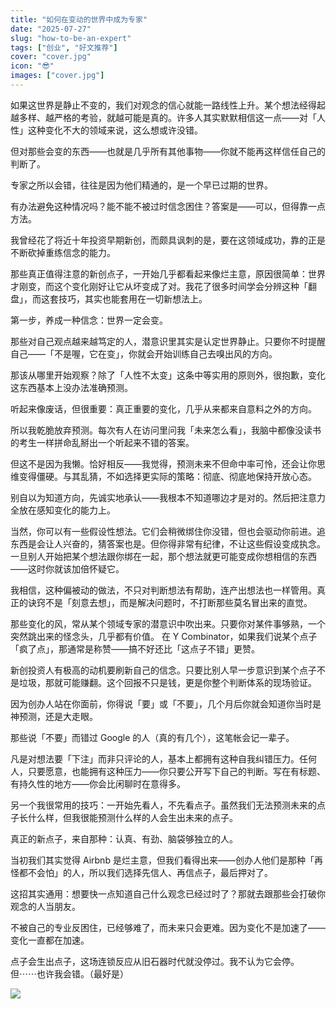 ```yaml
---
title: "如何在变动的世界中成为专家"
date: "2025-07-27"
slug: "how-to-be-an-expert"
tags: ["创业", "好文推荐"]
cover: "cover.jpg"
icon: "😎"
images: ["cover.jpg"]
---
```

如果这世界是静止不变的，我们对观念的信心就能一路线性上升。某个想法经得起越多样、越严格的考验，就越可能是真的。许多人其实默默相信这一点——对「人性」这种变化不大的领域来说，这么想或许没错。



但对那些会变的东西——也就是几乎所有其他事物——你就不能再这样信任自己的判断了。



专家之所以会错，往往是因为他们精通的，是一个早已过期的世界。



有办法避免这种情况吗？能不能不被过时信念困住？答案是——可以，但得靠一点方法。



我曾经花了将近十年投资早期新创，而颇具讽刺的是，要在这领域成功，靠的正是不断砍掉重练信念的能力。



那些真正值得注意的新创点子，一开始几乎都看起来像烂主意，原因很简单：世界才刚变，而这个变化刚好让它从坏变成了对。我花了很多时间学会分辨这种「翻盘」，而这套技巧，其实也能套用在一切新想法上。



第一步，养成一种信念：世界一定会变。



那些对自己观点越来越笃定的人，潜意识里其实是认定世界静止。只要你不时提醒自己——「不是喔，它在变」，你就会开始训练自己去嗅出风的方向。



那该从哪里开始观察？除了「人性不太变」这条中等实用的原则外，很抱歉，变化这东西基本上没办法准确预测。



听起来像废话，但很重要：真正重要的变化，几乎从来都来自意料之外的方向。



所以我乾脆放弃预测。每次有人在访问里问我「未来怎么看」，我脑中都像没读书的考生一样拼命乱掰出一个听起来不错的答案。



但这不是因为我懒。恰好相反——我觉得，预测未来不但命中率可怜，还会让你思维变得僵硬。与其乱猜，不如选择更实际的策略：彻底、彻底地保持开放心态。



别自以为知道方向，先诚实地承认——我根本不知道哪边才是对的。然后把注意力全放在感知变化的能力上。



当然，你可以有一些假设性想法。它们会稍微绑住你没错，但也会驱动你前进。追东西是会让人兴奋的，猜答案也是。但你得非常有纪律，不让这些假设变成执念。
一旦别人开始把某个想法跟你绑在一起，那个想法就更可能变成你想相信的东西——这时你就该加倍怀疑它。



我相信，这种偏被动的做法，不只对判断想法有帮助，连产出想法也一样管用。真正的诀窍不是「刻意去想」，而是解决问题时，不打断那些莫名冒出来的直觉。



那些变化的风，常从某个领域专家的潜意识中吹出来。只要你对某件事够熟，一个突然跳出来的怪念头，几乎都有价值。
在 Y Combinator，如果我们说某个点子「疯了点」，那通常是称赞——搞不好还比「这点子不错」更赞。



新创投资人有极高的动机要刷新自己的信念。只要比别人早一步意识到某个点子不是垃圾，那就可能赚翻。这个回报不只是钱，更是你整个判断体系的现场验证。



因为创办人站在你面前，你得说「要」或「不要」，几个月后你就会知道你当时是神预测，还是大走眼。



那些说「不要」而错过 Google 的人（真的有几个），这笔帐会记一辈子。



凡是对想法要「下注」而非只评论的人，基本上都拥有这种自我纠错压力。任何人，只要愿意，也能拥有这种压力——你只要公开写下自己的判断。写在有标题、有持久性的地方——你会比闲聊时在意得多。



另一个我很常用的技巧：一开始先看人，不先看点子。虽然我们无法预测未来的点子长什么样，但我很能预测什么样的人会生出未来的点子。



真正的新点子，来自那种：认真、有劲、脑袋够独立的人。



当初我们其实觉得 Airbnb 是烂主意，但我们看得出来——创办人他们是那种「再怪都不会怕」的人，所以我们选择先信人、再信点子，最后押对了。



这招其实通用：想要快一点知道自己什么观念已经过时了？那就去跟那些会打破你观念的人当朋友。



不被自己的专业反困住，已经够难了，而未来只会更难。因为变化不是加速了——变化一直都在加速。



点子会生出点子，这场连锁反应从旧石器时代就没停过。我不认为它会停。
但⋯⋯也许我会错。（最好是）




![](https://prod-files-secure.s3.us-west-2.amazonaws.com/112d0858-5090-4d34-a606-b75eb8d65fd2/46476355-9cf3-4e99-9b7a-3531bc426380/1000202064.png?X-Amz-Algorithm=AWS4-HMAC-SHA256&X-Amz-Content-Sha256=UNSIGNED-PAYLOAD&X-Amz-Credential=ASIAZI2LB466ZD7KSQZJ%2F20251001%2Fus-west-2%2Fs3%2Faws4_request&X-Amz-Date=20251001T234248Z&X-Amz-Expires=3600&X-Amz-Security-Token=IQoJb3JpZ2luX2VjEIf%2F%2F%2F%2F%2F%2F%2F%2F%2F%2FwEaCXVzLXdlc3QtMiJHMEUCIGV7yJC6eswoE35pgVbOsmgnuurws4zcP%2FUMYYk3nCaKAiEArko4tISLK4HeHqnDUvPb5%2FBgS4Rxfqp2plbVdSIBnkkq%2FwMIIBAAGgw2Mzc0MjMxODM4MDUiDM7vsVFcCEMw%2BBYOQyrcAy1YEHIzP5WUKZoVFY8hh45AKiM2mGHgpKOWGw6fmLvhz977iQKe%2FFib%2BTKhM7jfJ1e9TP2gI9n6MZUjsM%2FCAIXvMG87fMUqR0OWZP%2FvtyEshi6YhKK6M7jsOxdMqDM0nW%2B9M54EijcNPBQj8zwb%2BLfbiCjOjAoBh0rGNt%2BJ9spHA%2BnyNkjb2VOUHWx3%2BW%2FLVkqDB8zHTa26ao46c1FC33EFQVr32BfrL1%2FqiBnhX9mKcmpiWOOgq2J5XyenoQ1vJ1jxrkHRASHjuHpbXwDNQKjtP2EgEjmFs89GmI%2B7dMAaEmZwj7Zj7BN3TRDMVAwN9mgvlVGEEVL6ulHGIsFEz3Ob0fVtAHVWpUB1wmT95CuWdJH12RWdAUD66iPEzPK%2Fqbm5e4N%2BSD7UbqGGAiqCln9eK%2BF5wlr0%2BtvVKd8rd2InDnJqQc8RXAt3ZjJ6GxnmNFcmzdphT4o%2BRmIzWOrX7lOfNu1FTRIc1cf8oRmLW55jBvyDXMohbLcfZGqC1xT4jqmnAoMfxLhrWnxTm7JvM0XzuJk8jJDnUzGpCXXrLjksQzJ%2B2gyHckTqid19K24CyIeXFioIV92G%2F3j%2BoBHT3f38gnRka6hEZai2uc%2Fuy%2BXJR2fMu%2B4nc3%2B6%2F4INMLfV9sYGOqUBIvTf%2F78vknwZLT5MWJ3t5QYqO%2Bu7LHQgrh%2Fhbx6ew46k%2F6Fm6ezXX%2BAajF%2FtE5pDXSQsGJZb1iAH0GrCvlUL4x%2BlMqisZomlY%2F5LkdjJKxR6n%2FvKsb5uS3%2BtRpUddLP%2B317IpnJAwz7KHux4GNaQ0mqI020%2F2WV4yEIe%2FLJ5AuXN2Uo1kxZLotJSdhm79rg32G5bfZo%2BsuKqxYbP18aoImfwfOlh&X-Amz-Signature=bd63d3f10f033afa1caf9a067e116e11e12fbe4f1d64d1fcdac448b722c4c2f4&X-Amz-SignedHeaders=host&x-amz-checksum-mode=ENABLED&x-id=GetObject)

